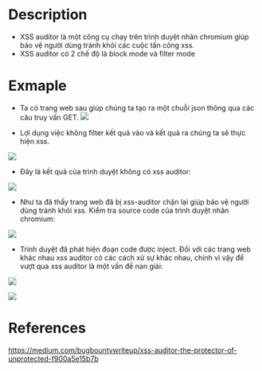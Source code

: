 # Description
- XSS auditor là một công cụ chạy trên trình duyệt nhân chromium giúp bảo vệ người dùng tránh khỏi các cuộc tấn công xss.
- XSS auditor có 2 chế độ là block mode và filter mode
# Exmaple 
- Ta có trang web sau giúp chúng ta tạo ra một chuỗi json thông qua các câu truy vấn GET.
![](https://github.com/huyenlamchiton/owasp/blob/master/Input%20Validation%20Testing/image/adv-5.png)  

- Lợi dụng việc không filter kết quả vào và kết quả ra chúng ta sẽ thực hiện xss.

![](https://github.com/huyenlamchiton/owasp/blob/master/Input%20Validation%20Testing/image/adv-1.png)  

- Đây là kết quả của trình duyệt không có xss auditor:

![](https://github.com/huyenlamchiton/owasp/blob/master/Input%20Validation%20Testing/image/adv-6.png) 

- Như ta đã thấy trang web đã bị xss-auditor chặn lại giúp bảo vệ người dùng tránh khỏi xss. Kiểm tra source code của trình duyệt nhân chromium:  

![](https://github.com/huyenlamchiton/owasp/blob/master/Input%20Validation%20Testing/image/adv-2.png) 

- Trình duyệt đã phát hiện đoạn code được inject. Đối với các trang web khác nhau xss auditor có các cách xử sự khác nhau, chính vì vậy để vượt qua xss auditor là một vấn đề nan giải:

![](https://github.com/huyenlamchiton/owasp/blob/master/Input%20Validation%20Testing/image/adv-3.png)  

![](https://github.com/huyenlamchiton/owasp/blob/master/Input%20Validation%20Testing/image/adv-4.png)  

# References
https://medium.com/bugbountywriteup/xss-auditor-the-protector-of-unprotected-f900a5e15b7b